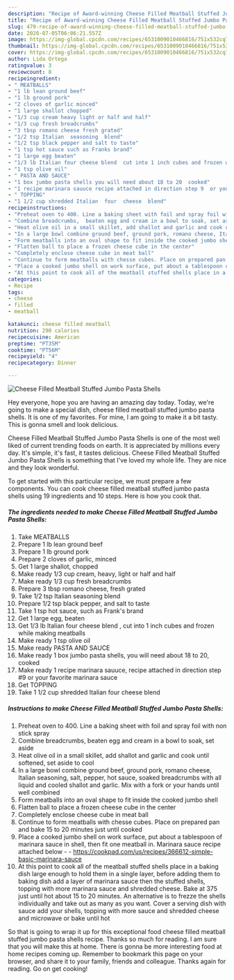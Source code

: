 ```yaml
---
description: "Recipe of Award-winning Cheese Filled Meatball Stuffed Jumbo Pasta Shells"
title: "Recipe of Award-winning Cheese Filled Meatball Stuffed Jumbo Pasta Shells"
slug: 479-recipe-of-award-winning-cheese-filled-meatball-stuffed-jumbo-pasta-shells
date: 2020-07-05T06:06:21.557Z
image: https://img-global.cpcdn.com/recipes/6531009010466816/751x532cq70/cheese-filled-meatball-stuffed-jumbo-pasta-shells-recipe-main-photo.jpg
thumbnail: https://img-global.cpcdn.com/recipes/6531009010466816/751x532cq70/cheese-filled-meatball-stuffed-jumbo-pasta-shells-recipe-main-photo.jpg
cover: https://img-global.cpcdn.com/recipes/6531009010466816/751x532cq70/cheese-filled-meatball-stuffed-jumbo-pasta-shells-recipe-main-photo.jpg
author: Lida Ortega
ratingvalue: 3
reviewcount: 8
recipeingredient:
- " MEATBALLS"
- "1 lb lean ground beef"
- "1 lb ground pork"
- "2 cloves of garlic minced"
- "1 large shallot chopped"
- "1/3 cup cream heavy light or half and half"
- "1/3 cup fresh breadcrumbs"
- "3 tbsp romano cheese fresh grated"
- "1/2 tsp Italian  seasoning  blend"
- "1/2 tsp black pepper and salt to taste"
- "1 tsp hot sauce such as Franks brand"
- "1 large egg beaten"
- "1/3 lb Italian four cheese blend  cut into 1 inch cubes and frozen while making meatballs"
- "1 tsp olive oil"
- " PASTA AND SAUCE"
- "1 box jumbo pasta shells you will need about 18 to 20  cooked"
- "1 recipe marinara sauuce recipe attached in direction step 9  or your favorite marinara sauce"
- " TOPPING"
- "1 1/2 cup shredded Italian  four  cheese  blend"
recipeinstructions:
- "Preheat oven to 400. Line a baking sheet with foil and spray foil with non stick spray"
- "Combine breadcrumbs,  beaten egg and cream in a bowl to soak, set aside"
- "Heat olive oil in a small skillet, add shallot and garlic and cook until softened, set aside to cool"
- "In a large bowl combine ground beef, ground pork, romano cheese, Italian seasoning, salt, pepper, hot sauce, soaked breadcrumbs with all liquid and cooled shallot and garlic. Mix with a fork or your hands until well combined"
- "Form meatballs into an oval shape to fit inside the cooked jumbo shell"
- "Flatten ball to place a frozen cheese cube in the center"
- "Completely enclose cheese cube in meat ball"
- "Continue to form meatballs with chesse cubes. Place on prepared pan and bake 15 to 20 minutes just until cooked"
- "Place a cooked jumbo shell on work surface, put about a tablespoon of marinara sauce in shell, then fit one meatball in. Marinara sauce recipe attached below  https://cookpad.com/us/recipes/366612-simple-basic-marinara-sauce"
- "At this point to cook all of the meatball stuffed shells place in a baking dish large enough to hold them in a single layer, before adding them to baking dish add a layer of marinara sauce then the stuffed shells, topping with more marinara sauce and shredded cheese. Bake at 375 just until hot about 15 to 20 minutes. An alternative is to frezze the shells individually and take out as many as you want. Cover a serving dish with sauce add your shells, topping with more sauce and shredded cheese and microwave or bake until hot"
categories:
- Recipe
tags:
- cheese
- filled
- meatball

katakunci: cheese filled meatball 
nutrition: 290 calories
recipecuisine: American
preptime: "PT35M"
cooktime: "PT56M"
recipeyield: "4"
recipecategory: Dinner

---
```



![Cheese Filled Meatball Stuffed Jumbo Pasta Shells](https://img-global.cpcdn.com/recipes/6531009010466816/751x532cq70/cheese-filled-meatball-stuffed-jumbo-pasta-shells-recipe-main-photo.jpg)

Hey everyone, hope you are having an amazing day today. Today, we're going to make a special dish, cheese filled meatball stuffed jumbo pasta shells. It is one of my favorites. For mine, I am going to make it a bit tasty. This is gonna smell and look delicious.

Cheese Filled Meatball Stuffed Jumbo Pasta Shells is one of the most well liked of current trending foods on earth. It is appreciated by millions every day. It's simple, it's fast, it tastes delicious. Cheese Filled Meatball Stuffed Jumbo Pasta Shells is something that I've loved my whole life. They are nice and they look wonderful.




To get started with this particular recipe, we must prepare a few components. You can cook cheese filled meatball stuffed jumbo pasta shells using 19 ingredients and 10 steps. Here is how you cook that.

<!--inarticleads1-->

##### The ingredients needed to make Cheese Filled Meatball Stuffed Jumbo Pasta Shells:

1. Take  MEATBALLS
1. Prepare 1 lb lean ground beef
1. Prepare 1 lb ground pork
1. Prepare 2 cloves of garlic, minced
1. Get 1 large shallot, chopped
1. Make ready 1/3 cup cream, heavy, light or half and half
1. Make ready 1/3 cup fresh breadcrumbs
1. Prepare 3 tbsp romano cheese, fresh grated
1. Take 1/2 tsp Italian  seasoning  blend
1. Prepare 1/2 tsp black pepper, and salt to taste
1. Take 1 tsp hot sauce, such as Frank&#39;s brand
1. Get 1 large egg, beaten
1. Get 1/3 lb Italian four cheese blend , cut into 1 inch cubes and frozen while making meatballs
1. Make ready 1 tsp olive oil
1. Make ready  PASTA AND SAUCE
1. Make ready 1 box jumbo pasta shells, you will need about 18 to 20,  cooked
1. Make ready 1 recipe marinara sauuce, recipe attached in direction step #9  or your favorite marinara sauce
1. Get  TOPPING
1. Take 1 1/2 cup shredded Italian  four  cheese  blend




<!--inarticleads2-->

##### Instructions to make Cheese Filled Meatball Stuffed Jumbo Pasta Shells:

1. Preheat oven to 400. Line a baking sheet with foil and spray foil with non stick spray
1. Combine breadcrumbs,  beaten egg and cream in a bowl to soak, set aside
1. Heat olive oil in a small skillet, add shallot and garlic and cook until softened, set aside to cool
1. In a large bowl combine ground beef, ground pork, romano cheese, Italian seasoning, salt, pepper, hot sauce, soaked breadcrumbs with all liquid and cooled shallot and garlic. Mix with a fork or your hands until well combined
1. Form meatballs into an oval shape to fit inside the cooked jumbo shell
1. Flatten ball to place a frozen cheese cube in the center
1. Completely enclose cheese cube in meat ball
1. Continue to form meatballs with chesse cubes. Place on prepared pan and bake 15 to 20 minutes just until cooked
1. Place a cooked jumbo shell on work surface, put about a tablespoon of marinara sauce in shell, then fit one meatball in. Marinara sauce recipe attached below -  - https://cookpad.com/us/recipes/366612-simple-basic-marinara-sauce
1. At this point to cook all of the meatball stuffed shells place in a baking dish large enough to hold them in a single layer, before adding them to baking dish add a layer of marinara sauce then the stuffed shells, topping with more marinara sauce and shredded cheese. Bake at 375 just until hot about 15 to 20 minutes. An alternative is to frezze the shells individually and take out as many as you want. Cover a serving dish with sauce add your shells, topping with more sauce and shredded cheese and microwave or bake until hot




So that is going to wrap it up for this exceptional food cheese filled meatball stuffed jumbo pasta shells recipe. Thanks so much for reading. I am sure that you will make this at home. There is gonna be more interesting food at home recipes coming up. Remember to bookmark this page on your browser, and share it to your family, friends and colleague. Thanks again for reading. Go on get cooking!
